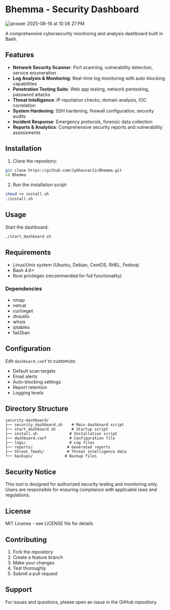 # Bhemma - Security Dashboard
![answer 2025-08-16 at 10 06 27 PM](https://github.com/user-attachments/assets/f81665c9-e62b-4c9d-a2e2-1ba0933ca79f)

A comprehensive cybersecurity monitoring and analysis dashboard built in Bash.

## Features

- **Network Security Scanner**: Port scanning, vulnerability detection, service enumeration
- **Log Analysis & Monitoring**: Real-time log monitoring with auto-blocking capabilities
- **Penetration Testing Suite**: Web app testing, network pentesting, password attacks
- **Threat Intelligence**: IP reputation checks, domain analysis, IOC correlation
- **System Hardening**: SSH hardening, firewall configuration, security audits
- **Incident Response**: Emergency protocols, forensic data collection
- **Reports & Analytics**: Comprehensive security reports and vulnerability assessments

## Installation

1. Clone the repository:
```bash
git clone https://github.com/Jybhavsar12/Bhemma.git
cd Bhemma
```

2. Run the installation script:
```bash
chmod +x install.sh
./install.sh
```

## Usage

Start the dashboard:
```bash
./start_dashboard.sh
```

## Requirements

- Linux/Unix system (Ubuntu, Debian, CentOS, RHEL, Fedora)
- Bash 4.0+
- Root privileges (recommended for full functionality)

### Dependencies
- nmap
- netcat
- curl/wget
- dnsutils
- whois
- iptables
- fail2ban

## Configuration

Edit `dashboard.conf` to customize:
- Default scan targets
- Email alerts
- Auto-blocking settings
- Report retention
- Logging levels

## Directory Structure

```
security-dashboard/
├── security_dashboard.sh    # Main dashboard script
├── start_dashboard.sh       # Startup script
├── install.sh              # Installation script
├── dashboard.conf          # Configuration file
├── logs/                   # Log files
├── reports/               # Generated reports
├── threat_feeds/          # Threat intelligence data
└── backups/              # Backup files
```

## Security Notice

This tool is designed for authorized security testing and monitoring only. Users are responsible for ensuring compliance with applicable laws and regulations.

## License

MIT License - see LICENSE file for details

## Contributing

1. Fork the repository
2. Create a feature branch
3. Make your changes
4. Test thoroughly
5. Submit a pull request

## Support

For issues and questions, please open an issue in the GitHub repository.
